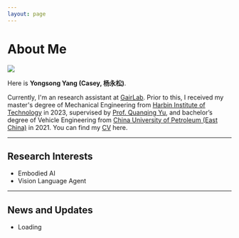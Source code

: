 ```yaml
---
layout: page
---
```


# About Me

<img src="https://yongsongyang.github.io/yongsongyang.png" class="floatpic">

Here is **Yongsong Yang (Casey, 杨永松)**.<br>

Currently, I'm an research assistant at [GairLab](https://metaslam.github.io/). Prior to this, I received my master's degree of Mechanical Engineering from [Harbin Institute of Technology](https://www.hit.edu.cn/) in 2023, supervised by [Prof. Quanqing Yu](https://homepage.hit.edu.cn/YUQUANQING), and bachelor’s degree of Vehicle Engineering from [China University of Petroleum (East China)](https://www.upc.edu.cn/) in 2021.
You can find my [CV](../fiel/CV-YongsongYang.pdf) here.

---

## Research Interests

- Embodied AI
- Vision Language Agent


---

## News and Updates

- Loading

<br>


